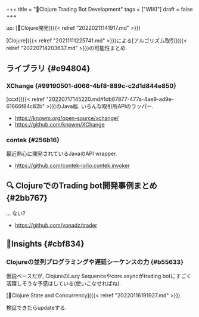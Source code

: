 +++
title = "📝Clojure Trading Bot Development"
tags = ["WIKI"]
draft = false
+++

up: [📂Clojure開発]({{< relref "20220211141917.md" >}})

[Clojure]({{< relref "20211111225741.md" >}})による[アルゴリズム取引]({{< relref "20220714203637.md" >}})の可能性まとめ.


## ライブラリ {#e94804}


### XChange {#99190501-d066-4bf8-889c-c2d1d844e850}

[ccxt]({{< relref "20220717145220.md#1db67877-477a-4ae9-ad9e-61666f84c82b" >}})のJava版. いろんな取引所APIのラッパー.

-   <https://knowm.org/open-source/xchange/>
-   <https://github.com/knowm/XChange>


### contek {#256b16}

最近熱心に開発されているJavaのAPI wrapper.

-   <https://github.com/contek-io/io.contek.invoker>


## <span class="org-todo todo _">🔍</span> ClojureでのTrading bot開発事例まとめ {#2bb767}

... ない?

-   <https://github.com/vonadz/trader>


## 🤔Insights {#cbf834}


### Clojureの並列プログラミングや遅延シーケンスの力 {#b55633}

仮説ベースだが, ClojureのLazy Sequenceやcore.asyncがtrading botにすごく活躍しそうな予感はしている(使いこなせればね).

[📝Clojure State and Concurrency]({{< relref "20220116191927.md" >}})

検証できたらupdateする.
